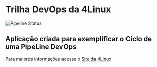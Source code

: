 # Trilha DevOps da 4Linux

<!-- Altere a Flag abaixo com sua URL do seu usuário do Github -->

![Pipeline Status](https://github.com/PriscilaCavalcanti/DevOpsLab-HelloWorld/actions/workflows/pipeline.yml/badge.svg) 


## Aplicação criada para exemplificar o Ciclo de uma PipeLine DevOps


Para maiores informações acesse o [Site da 4Linux](https://www.4linux.com.br/cursos/devops)
